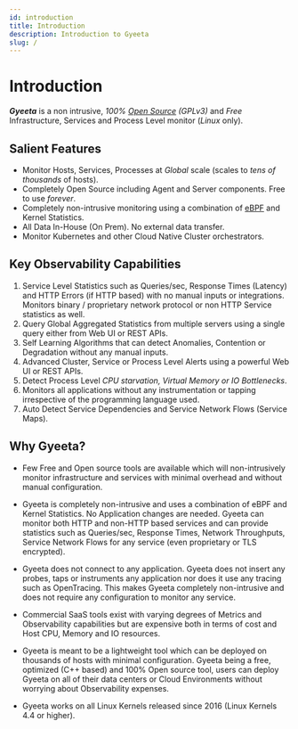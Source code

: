 ```yaml
---
id: introduction
title: Introduction
description: Introduction to Gyeeta
slug: /
---
```


# Introduction

***Gyeeta*** is a non intrusive, *100% [Open Source](https://github.com/gyeeta/gyeeta) (GPLv3)* and *Free* Infrastructure, Services and Process Level monitor (*Linux* only).  

## Salient Features

- Monitor Hosts, Services, Processes at *Global* scale (scales to *tens of thousands* of hosts).
- Completely Open Source including Agent and Server components. Free to use *forever*.
- Completely non-intrusive monitoring using a combination of [eBPF](https://ebpf.io/) and Kernel Statistics.
- All Data In-House (On Prem). No external data transfer. 
- Monitor Kubernetes and other Cloud Native Cluster orchestrators.

## Key Observability Capabilities

1. Service Level Statistics such as Queries/sec, Response Times (Latency) and HTTP Errors (if HTTP based) with no manual inputs or integrations.
   Monitors binary / proprietary network protocol or non HTTP Service statistics as well.
2. Query Global Aggregated Statistics from multiple servers using a single query either from Web UI or REST APIs.
3. Self Learning Algorithms that can detect Anomalies, Contention or Degradation without any manual inputs. 
4. Advanced Cluster, Service or Process Level Alerts using a powerful Web UI or REST APIs.
5. Detect Process Level *CPU starvation, Virtual Memory or IO Bottlenecks*. 
6. Monitors all applications without any instrumentation or tapping irrespective of the programming language used.
7. Auto Detect Service Dependencies and Service Network Flows (Service Maps).

## Why Gyeeta?

- Few Free and Open source tools are available which will non-intrusively monitor infrastructure and services with minimal overhead and 
  without manual configuration. 

- Gyeeta is completely non-intrusive and uses a combination of eBPF and Kernel Statistics. No Application changes are needed. Gyeeta can monitor 
  both HTTP and non-HTTP based services and can provide statistics such as Queries/sec, Response Times, Network Throughputs, Service Network 
  Flows for any service (even proprietary or TLS encrypted).

- Gyeeta does not connect to any application. Gyeeta does not insert any probes, taps or instruments any 
  application nor does it use any tracing such as OpenTracing. This makes Gyeeta completely non-intrusive and does not require any 
  configuration to monitor any service.

- Commercial SaaS tools exist with varying degrees of Metrics and Observability capabilities but are expensive both in terms of cost 
  and Host CPU, Memory and IO resources.

- Gyeeta is meant to be a lightweight tool which can be deployed on thousands of hosts with minimal configuration. Gyeeta being a free, 
  optimized (C++ based) and 100% Open source tool, users can deploy Gyeeta on all of their data centers or Cloud Environments without 
  worrying about Observability expenses.

- Gyeeta works on all Linux Kernels released since 2016 (Linux Kernels 4.4 or higher).


